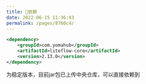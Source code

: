 ```yaml
---
title: 🧬依赖
date: 2022-06-15 11:36:43
permalink: /pages/8760c4/
---
```


```xml
<dependency>
	<groupId>com.yomahub</groupId>
    <artifactId>liteflow-core</artifactId>
	<version>2.13.0</version>
</dependency>
```
为稳定版本，目前jar包已上传中央仓库，可以直接依赖到